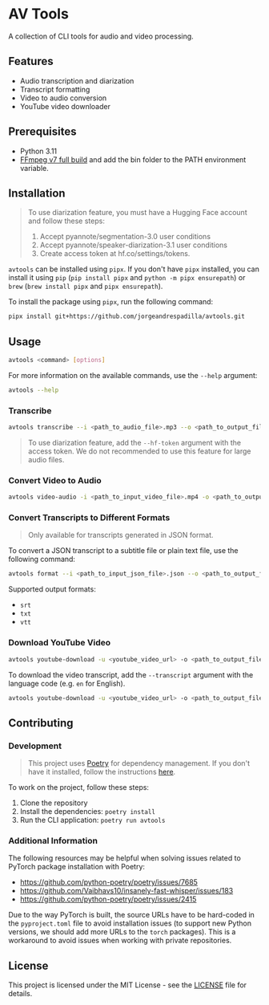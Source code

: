 # AV Tools

A collection of CLI tools for audio and video processing.

## Features

- Audio transcription and diarization
- Transcript formatting
- Video to audio conversion
- YouTube video downloader

## Prerequisites

- Python 3.11
- [FFmpeg v7 full build](https://www.gyan.dev/ffmpeg/builds/ffmpeg-release-full.7z) and add the bin folder to the PATH environment variable.

## Installation

> To use diarization feature, you must have a Hugging Face account and follow these steps:
> 1. Accept pyannote/segmentation-3.0 user conditions
> 2. Accept pyannote/speaker-diarization-3.1 user conditions
> 3. Create access token at hf.co/settings/tokens.

`avtools` can be installed using `pipx`. If you don't have `pipx` installed, you can install it using `pip` (`pip install pipx` and `python -m pipx ensurepath`) or `brew` (`brew install pipx` and `pipx ensurepath`).

To install the package using `pipx`, run the following command:
```bash
pipx install git+https://github.com/jorgeandrespadilla/avtools.git
```

## Usage

```bash
avtools <command> [options]
```

For more information on the available commands, use the `--help` argument:

```bash
avtools --help
```

### Transcribe

```bash
avtools transcribe --i <path_to_audio_file>.mp3 --o <path_to_output_file>.json
```

> To use diarization feature, add the `--hf-token` argument with the access token. We do not recommended to use this feature for large audio files.

### Convert Video to Audio

```bash
avtools video-audio -i <path_to_input_video_file>.mp4 -o <path_to_output_audio_file>.mp3
```

### Convert Transcripts to Different Formats

> Only available for transcripts generated in JSON format.

To convert a JSON transcript to a subtitle file or plain text file, use the following command:

```bash
avtools format --i <path_to_input_json_file>.json --o <path_to_output_file>.srt
```

Supported output formats:
- `srt`
- `txt`
- `vtt`

### Download YouTube Video

```bash
avtools youtube-download -u <youtube_video_url> -o <path_to_output_file>.mp4
```

To download the video transcript, add the `--transcript` argument with the language code (e.g. `en` for English).

```bash
avtools youtube-download -u <youtube_video_url> -o <path_to_output_file>.mp4 --transcript=<language_code>
```

## Contributing

### Development

> This project uses [Poetry](https://python-poetry.org/) for dependency management. If you don't have it installed, follow the instructions [here](https://python-poetry.org/docs/#installation).

To work on the project, follow these steps:

1. Clone the repository
2. Install the dependencies: `poetry install`
3. Run the CLI application: `poetry run avtools`

### Additional Information

The following resources may be helpful when solving issues related to PyTorch package installation with Poetry:
- https://github.com/python-poetry/poetry/issues/7685
- https://github.com/Vaibhavs10/insanely-fast-whisper/issues/183
- https://github.com/python-poetry/poetry/issues/2415

Due to the way PyTorch is built, the source URLs have to be hard-coded in the `pyproject.toml` file to avoid installation issues (to support new Python versions, we should add more URLs to the `torch` packages). This is a workaround to avoid issues when working with private repositories.

## License

This project is licensed under the MIT License - see the [LICENSE](LICENSE) file for details.
